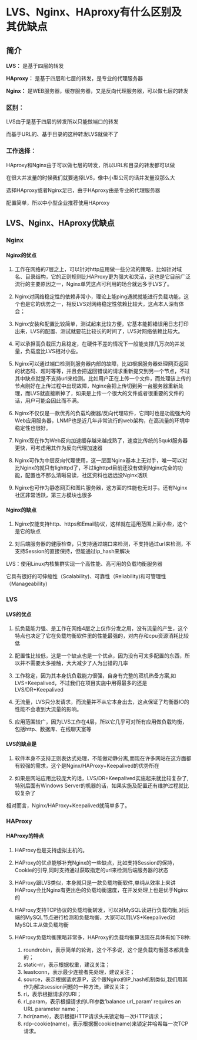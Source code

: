 # LVS、Nginx、HAproxy有什么区别及其优缺点

## 简介

 **LVS：** 是基于四层的转发

**HAproxy：** 是基于四层和七层的转发，是专业的代理服务器

**Nginx：** 是WEB服务器，缓存服务器，又是反向代理服务器，可以做七层的转发

### **区别：** 

LVS由于是基于四层的转发所以只能做端口的转发

而基于URL的、基于目录的这种转发LVS就做不了

### **工作选择：**

HAproxy和Nginx由于可以做七层的转发，所以URL和目录的转发都可以做

在很大并发量的时候我们就要选择LVS，像中小型公司的话并发量没那么大

选择HAproxy或者Nginx足已，由于HAproxy由是专业的代理服务器

配置简单，所以中小型企业推荐使用HAproxy

## LVS、Nginx、HAproxy优缺点

### Nginx

#### Nginx的优点

1. 工作在网络的7层之上，可以针对http应用做一些分流的策略，比如针对域名、目录结构，它的正则规则比HAProxy更为强大和灵活，这也是它目前广泛流行的主要原因之一，Nginx单凭这点可利用的场合就远多于LVS了。
2. Nginx对网络稳定性的依赖非常小，理论上能ping通就就能进行负载功能，这个也是它的优势之一，相反LVS对网络稳定性依赖比较大，这点本人深有体会；

3. Nginx安装和配置比较简单，测试起来比较方便，它基本能把错误用日志打印出来，LVS的配置、测试就要花比较长的时间了，LVS对网络依赖比较大。

4. 可以承担高负载压力且稳定，在硬件不差的情况下一般能支撑几万次的并发量，负载度比LVS相对小些。

5. Nginx可以通过端口检测到服务器内部的故障，比如根据服务器处理网页返回的状态码、超时等等，并且会把返回错误的请求重新提交到另一个节点，不过其中缺点就是不支持url来检测。比如用户正在上传一个文件，而处理该上传的节点刚好在上传过程中出现故障，Nginx会把上传切到另一台服务器重新处理，而LVS就直接断掉了，如果是上传一个很大的文件或者很重要的文件的话，用户可能会因此而不满。

6. Nginx不仅仅是一款优秀的负载均衡器/反向代理软件，它同时也是功能强大的Web应用服务器，LNMP也是近几年非常流行的web架构，在高流量的环境中稳定性也很好。
7. Nginx现在作为Web反向加速缓存越来越成熟了，速度比传统的Squid服务器更快，可考虑用其作为反向代理加速器

8. Nginx可作为中层反向代理使用，这一层面Nginx基本上无对手，唯一可以对比Nginx的就只有lighttpd了，不过lighttpd目前还没有做到Nginx完全的功能，配置也不那么清晰易读，社区资料也远远没Nginx活跃

9. Nginx也可作为静态网页和图片服务器，这方面的性能也无对手。还有Nginx社区非常活跃，第三方模块也很多

#### Nginx的缺点

1. Nginx仅能支持http、https和Email协议，这样就在适用范围上面小些，这个是它的缺点

2. 对后端服务器的健康检查，只支持通过端口来检测，不支持通过url来检测，不支持Session的直接保持，但能通过ip_hash来解决

LVS：使用Linux内核集群实现一个高性能、高可用的负载均衡服务器

它具有很好的可伸缩性（Scalability)、可靠性（Reliability)和可管理性（Manageability)

### LVS

#### LVS的优点

1. 抗负载能力强、是工作在网络4层之上仅作分发之用，没有流量的产生，这个特点也决定了它在负载均衡软件里的性能最强的，对内存和cpu资源消耗比较低

2. 配置性比较低，这是一个缺点也是一个优点，因为没有可太多配置的东西，所以并不需要太多接触，大大减少了人为出错的几率

3. 工作稳定，因为其本身抗负载能力很强，自身有完整的双机热备方案,如LVS+Keepalived，不过我们在项目实施中用得最多的还是LVS/DR+Keepalived

4. 无流量，LVS只分发请求，而流量并不从它本身出去，这点保证了均衡器IO的性能不会收到大流量的影响。

5. 应用范围较广，因为LVS工作在4层，所以它几乎可对所有应用做负载均衡，包括http、数据库、在线聊天室等

#### LVS的缺点是

1. 软件本身不支持正则表达式处理，不能做动静分离,而现在许多网站在这方面都有较强的需求，这个是Nginx/HAProxy+Keepalived的优势所在

2. 如果是网站应用比较庞大的话，LVS/DR+Keepalived实施起来就比较复杂了,特别后面有Windows Server的机器的话，如果实施及配置还有维护过程就比较复杂了

相对而言，Nginx/HAProxy+Keepalived就简单多了。

### HAProxy

#### HAProxy的特点

1. HAProxy也是支持虚拟主机的。

2. HAProxy的优点能够补充Nginx的一些缺点，比如支持Session的保持，Cookie的引导,同时支持通过获取指定的url来检测后端服务器的状态

3. HAProxy跟LVS类似，本身就只是一款负载均衡软件,单纯从效率上来讲HAProxy会比Nginx有更出色的负载均衡速度，在并发处理上也是优于Nginx的

4. HAProxy支持TCP协议的负载均衡转发，可以对MySQL读进行负载均衡,对后端的MySQL节点进行检测和负载均衡，大家可以用LVS+Keepalived对MySQL主从做负载均衡

5. HAProxy负载均衡策略非常多，HAProxy的负载均衡算法现在具体有如下8种:
   1. roundrobin，表示简单的轮询，这个不多说，这个是负载均衡基本都具备的；
   2. static-rr，表示根据权重，建议关注；
   3. leastconn，表示最少连接者先处理，建议关注；
   4. source，表示根据请求源IP，这个跟Nginx的IP_hash机制类似,我们用其作为解决session问题的一种方法，建议关注；
   5. ri，表示根据请求的URI；
   6. rl_param，表示根据请求的URl参数’balance url_param’ requires an URL parameter name；
   7. hdr(name)，表示根据HTTP请求头来锁定每一次HTTP请求；
   8. rdp-cookie(name)，表示根据据cookie(name)来锁定并哈希每一次TCP请求。
